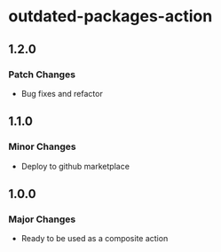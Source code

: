 # outdated-packages-action

## 1.2.0

### Patch Changes

- Bug fixes and refactor

## 1.1.0

### Minor Changes

- Deploy to github marketplace

## 1.0.0

### Major Changes

- Ready to be used as a composite action